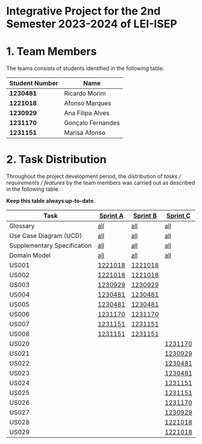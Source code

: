 # Integrative Project for the 2nd Semester 2023-2024 of LEI-ISEP

# 1. Team Members

The teams consists of students identified in the following table.

| Student Number | Name              |
|----------------|-------------------|
| **1230481**    | Ricardo Morim     |
| **1221018**    | Afonso Marques    |
| **1230929**    | Ana Filipa Alves  |
| **1231170**    | Gonçalo Fernandes |
| **1231151**    | Marisa Afonso     |

# 2. Task Distribution ###

Throughout the project development period, the distribution of _tasks / requirements / features_ by the team members
was carried out as described in the following table.

**Keep this table always up-to-date.**

| Task                        | [Sprint A](sprintA/Readme.md)                                                              | [Sprint B](sprintB/Readme.md)                                                          | [Sprint C](sprintC/Readme.md)                                                           |
|-----------------------------|--------------------------------------------------------------------------------------------|----------------------------------------------------------------------------------------|-----------------------------------------------------------------------------------------|
| Glossary                    | [all](sprintA/global-artifacts/01.requirements-engineering/glossary.md)                    | [all](sprintB/global-artifacts/01.engineering-requirements/glossary.md)                | [all](sprintC/global-artifacts/01.engineering-requirements/glossary.md)                 |
| Use Case Diagram (UCD)      | [all](sprintA/global-artifacts/01.requirements-engineering/use-case-diagram.md)            | [all](sprintB/global-artifacts/01.engineering-requirements/use-case-diagram.md)        | [all](sprintC/global-artifacts/01.engineering-requirements/use-case-diagram.md)         |
| Supplementary Specification | [all](sprintA/global-artifacts/01.requirements-engineering/supplementary-specification.md) | [all](sprintB/global-artifacts/01.engineering-requirements/supplementary-specification.md) | [all](sprintC/global-artifacts/01.engineering-requirements/supplementary-specification.md) |
| Domain Model                | [all](sprintA/global-artifacts/02.analysis/analysis.md)                                    | [all](sprintB/global-artifacts/02.analysis/analysis.md)                                | [all](sprintC/global-artifacts/02.analysis/analysis.md)                                 |
| US001                       | [1221018](sprintA/us001/Readme.md)                                                         | [1221018](sprintB/us001/Readme.md)                                                     |                                                                                         |
| US002                       | [1221018](sprintA/us002/Readme.md)                                                         | [1221018](sprintB/us002/Readme.md)                                                     |                                                                                         |
| US003                       | [1230929](sprintA/us003/Readme.md)                                                         | [1230929](sprintB/us003/Readme.md)                                                     |                                                                                         |
| US004                       | [1230481](sprintA/us004/Readme.md)                                                         | [1230481](sprintB/us004/Readme.md)                                                     |                                                                                         |
| US005                       | [1230481](sprintA/us005/Readme.md)                                                         | [1230481](sprintB/us005/Readme.md)                                                     |                                                                                         |
| US006                       | [1231170](sprintA/us006/Readme.md)                                                         | [1231170](sprintB/us006/Readme.md)                                                     |                                                                                         |
| US007                       | [1231151](sprintA/us007/Readme.md)                                                         | [1231151](sprintB/us007/Readme.md)                                                     |                                                                                        |
| US008                       | [1231151](sprintA/us008/Readme.md)                                                         | [1231151](sprintB/us008/Readme.md)                                                     |                                                                                         |
| US020                       |                                                                                            |                                                                                        | [1231170](sprintC/us020/Readme.md)                                                      |
| US021                       |                                                                                            |                                                                                        | [1230929](sprintC/us021/Readme.md)                                                      |
| US022                       |                                                                                            |                                                                                        | [1230481](sprintC/us022/Readme.md)                                                      |
| US023                       |                                                                                            |                                                                                        | [1230481](sprintC/us023/Readme.md)                                                      |
| US024                       |                                                                                            |                                                                                        | [1231151](sprintC/us024/Readme.md)                                                      |
| US025                       |                                                                                            |                                                                                        | [1231151](sprintC/us025/Readme.md)                                                      |
| US026                       |                                                                                            |                                                                                        | [1231170](sprintC/us026/Readme.md)                                                      |
| US027                       |                                                                                            |                                                                                        | [1230929](sprintC/us027/Readme.md)                                                      |
| US028                       |                                                                                            |                                                                                        | [1221018](sprintC/us028/Readme.md)                                                      |
| US029                       |                                                                                            |                                                                                        | [1221018](sprintC/us029/Readme.md)                                                      |